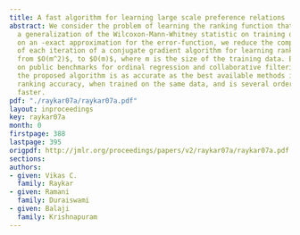 ```yaml
---
title: A fast algorithm for learning large scale preference relations
abstract: We consider the problem of learning the ranking function that maximizes
  a generalization of the Wilcoxon-Mann-Whitney statistic on training data. Relying
  on an -exact approximation for the error-function, we reduce the computational complexity
  of each iteration of a conjugate gradient algorithm for learning ranking functions
  from $O(m^2)$, to $O(m)$, where m is the size of the training data. Experiments
  on public benchmarks for ordinal regression and collaborative filtering show that
  the proposed algorithm is as accurate as the best available methods in terms of
  ranking accuracy, when trained on the same data, and is several orders of magnitude
  faster.
pdf: "./raykar07a/raykar07a.pdf"
layout: inproceedings
key: raykar07a
month: 0
firstpage: 388
lastpage: 395
origpdf: http://jmlr.org/proceedings/papers/v2/raykar07a/raykar07a.pdf
sections: 
authors:
- given: Vikas C.
  family: Raykar
- given: Ramani
  family: Duraiswami
- given: Balaji
  family: Krishnapuram
---
```

